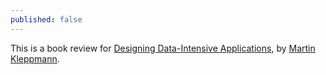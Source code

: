 ```yaml
---
published: false
---
```

This is a book review for [Designing Data-Intensive Applications](https://dataintensive.net/), by [Martin Kleppmann](https://martin.kleppmann.com/).